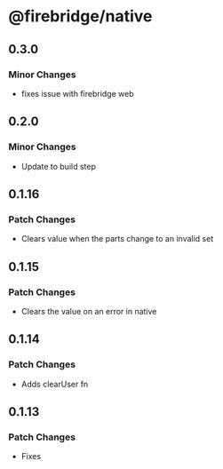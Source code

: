 # @firebridge/native

## 0.3.0

### Minor Changes

- fixes issue with firebridge web

## 0.2.0

### Minor Changes

- Update to build step

## 0.1.16

### Patch Changes

- Clears value when the parts change to an invalid set

## 0.1.15

### Patch Changes

- Clears the value on an error in native

## 0.1.14

### Patch Changes

- Adds clearUser fn

## 0.1.13

### Patch Changes

- Fixes

